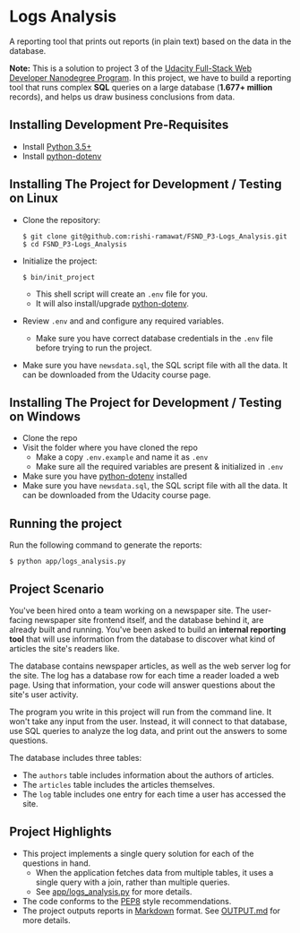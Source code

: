 # Logs Analysis

A reporting tool that prints out reports (in plain text) based on the data in the database.

**Note:** This is a solution to project 3 of the [Udacity Full-Stack Web Developer Nanodegree Program][1]. In this project, we have to build a reporting tool that runs complex __SQL__ queries on a large database (__1.677+ million__ records), and helps us draw business conclusions from data.

Installing Development Pre-Requisites
-------------------------------------

+ Install [Python 3.5+][3]
+ Install [python-dotenv][4]

Installing The Project for Development / Testing on Linux
---------------------------------------------------------

+ Clone the repository:

    ```shell
    $ git clone git@github.com:rishi-ramawat/FSND_P3-Logs_Analysis.git
    $ cd FSND_P3-Logs_Analysis
    ```

+ Initialize the project:

    ```shell
    $ bin/init_project
    ```

    * This shell script will create an `.env` file for you.
    * It will also install/upgrade [python-dotenv][4].

+ Review `.env` and and configure any required variables.
    * Make sure you have correct database credentials in the `.env` file before trying to run the project.

+ Make sure you have `newsdata.sql`, the SQL script file with all the data. It can be downloaded from the Udacity course page.

Installing The Project for Development / Testing on Windows
-----------------------------------------------------------

+ Clone the repo
+ Visit the folder where you have cloned the repo
    * Make a copy `.env.example` and name it as `.env`
    * Make sure all the required variables are present & initialized in `.env`
+ Make sure you have [python-dotenv][4] installed
+ Make sure you have `newsdata.sql`, the SQL script file with all the data. It can be downloaded from the Udacity course page.

Running the project
-------------------

Run the following command to generate the reports:

```shell
$ python app/logs_analysis.py
```

Project Scenario
----------------

You've been hired onto a team working on a newspaper site. The user-facing newspaper site frontend itself, and the database behind it, are already built and running. You've been asked to build an __internal reporting tool__ that will use information from the database to discover what kind of articles the site's readers like.

The database contains newspaper articles, as well as the web server log for the site. The log has a database row for each time a reader loaded a web page. Using that information, your code will answer questions about the site's user activity.

The program you write in this project will run from the command line. It won't take any input from the user. Instead, it will connect to that database, use SQL queries to analyze the log data, and print out the answers to some questions.

The database includes three tables:

+ The `authors` table includes information about the authors of articles.
+ The `articles` table includes the articles themselves.
+ The `log` table includes one entry for each time a user has accessed the site.

Project Highlights
------------------

+ This project implements a single query solution for each of the questions in hand.
    * When the application fetches data from multiple tables, it uses a single query with a join, rather than multiple queries.
    * See [app/logs_analysis.py][2] for more details.
+ The code conforms to the [PEP8][5] style recommendations.
+ The project outputs reports in [Markdown][6] format. See [OUTPUT.md][7] for more details.


[1]: https://www.udacity.com/course/full-stack-web-developer-nanodegree--nd004 "Udacity Nanodegree: Full Stack Web Developer"
[2]: https://github.com/rishi-ramawat/FSND_P3-Logs_Analysis/blob/master/app/logs_analysis.py "Logs Analysis Python Code"
[3]: https://www.python.org/downloads/ "Download Python"
[4]: https://pypi.python.org/pypi/python-dotenv "python-dotenv"
[5]: https://www.python.org/dev/peps/pep-0008/ "PEP 8 -- Style Guide for Python Code | Python.org"
[6]: https://en.wikipedia.org/wiki/Markdown "Markdown - Wikipedia"
[7]: https://github.com/rishi-ramawat/FSND_P3-Logs_Analysis/blob/master/OUTPUT.md "OUTPUT.md"
